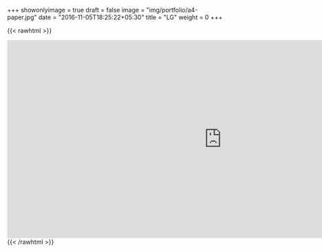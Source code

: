 +++
showonlyimage = true
draft = false
image = "img/portfolio/a4-paper.jpg"
date = "2016-11-05T18:25:22+05:30"
title = "LG"
weight = 0
+++

{{< rawhtml >}}
<!-- <iframe width="100%" height="550" src="https://player.vimeo.com/video/403530213" frameborder="0" allow="autoplay; encrypted-media" allowfullscreen=""></iframe> -->
<iframe title="vimeo-player" src="
https://player.vimeo.com/video/604001942?h=034842913f" width="995"
height="460" frameborder="0" allowfullscreen></iframe>
{{< /rawhtml >}}
